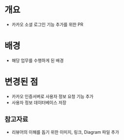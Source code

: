 # 개요

- 카카오 소셜 로그인 기능 추가를 위한 PR

# 배경

- 해당 업무를 수행하게 된 배경

# 변경된 점

- 카카오 인증서버로 사용자 정보 요청 기능 추가
- 사용자 정보 데이터베이스 저장

## 참고자료

- 리뷰어의 이해를 돕기 위한 이미지, 링크, Diagram 파일 추가
